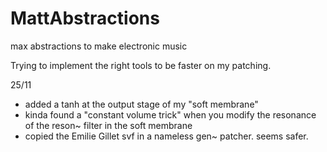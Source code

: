 # MattAbstractions
max abstractions to make electronic music


Trying to implement the right tools to be faster on my patching.

25/11 
- added a tanh at the output stage of my "soft membrane"
- kinda found a "constant volume trick" when you modify the resonance of the reson~ filter in the soft membrane
- copied the Emilie Gillet svf in a nameless gen~ patcher. seems safer.
